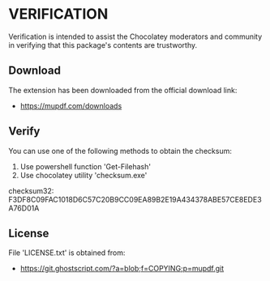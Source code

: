# VERIFICATION
Verification is intended to assist the Chocolatey moderators and community in verifying that this package's contents are trustworthy.

## Download
The extension has been downloaded from the official download link:
- https://mupdf.com/downloads

## Verify
You can use one of the following methods to obtain the checksum:
1. Use powershell function 'Get-Filehash'
2. Use chocolatey utility 'checksum.exe'

checksum32: F3DF8C09FAC1018D6C57C20B9CC09EA89B2E19A434378ABE57CE8EDE3A76D01A

## License
File 'LICENSE.txt' is obtained from:
- https://git.ghostscript.com/?a=blob;f=COPYING;p=mupdf.git
